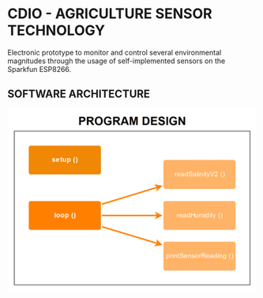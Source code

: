 # CDIO - AGRICULTURE SENSOR TECHNOLOGY

Electronic prototype to monitor and control several environmental magnitudes through the usage of self-implemented sensors on the Sparkfun ESP8266.

## SOFTWARE ARCHITECTURE

<img src="/Sprint1/img/softwareArchitecture.png">


